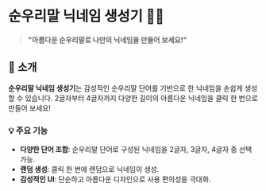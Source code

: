 # 순우리말 닉네임 생성기 🌸✨

> **"아름다운 순우리말로 나만의 닉네임을 만들어 보세요!"**

## 📖 소개

**순우리말 닉네임 생성기**는 감성적인 순우리말 단어를 기반으로 한 닉네임을 손쉽게 생성할 수 있습니다.
2글자부터 4글자까지 다양한 길이의 아름다운 닉네임을 클릭 한 번으로 만들어 보세요!

### 💡 주요 기능
- **다양한 단어 조합**: 순우리말 단어로 구성된 닉네임을 2글자, 3글자, 4글자 중 선택 가능.
- **랜덤 생성**: 클릭 한 번에 랜덤으로 닉네임이 생성.
- **감성적인 UI**: 단순하고 아름다운 디자인으로 사용 편의성을 극대화.
